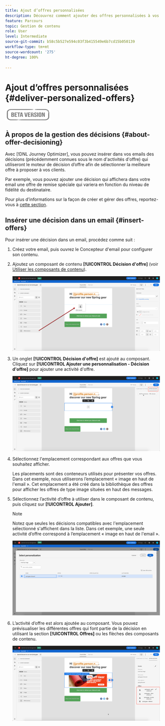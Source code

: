 ```yaml
---
title: Ajout d’offres personnalisées
description: Découvrez comment ajouter des offres personnalisées à vos messages
feature: Parcours
topic: Gestion de contenu
role: User
level: Intermediate
source-git-commit: b58c5b527e594c03f3b415549e6b7cd15b050139
workflow-type: tm+mt
source-wordcount: '275'
ht-degree: 100%

---
```


# Ajout d’offres personnalisées {#deliver-personalized-offers}

![](assets/do-not-localize/badge.png)

## À propos de la gestion des décisions {#about-offer-decisioning}

Avec [!DNL Journey Optimizer], vous pouvez insérer dans vos emails des décisions (précédemment connues sous le nom d&#39;activités d&#39;offre) qui utiliseront le moteur de décision d’offre afin de sélectionner la meilleure offre à proposer à vos clients.

Par exemple, vous pouvez ajouter une décision qui affichera dans votre email une offre de remise spéciale qui variera en fonction du niveau de fidélité du destinataire.

Pour plus d’informations sur la façon de créer et gérer des offres, reportez-vous à [cette section](offers/get-started/starting-offer-decisioning.md).

## Insérer une décision dans un email {#insert-offers}

Pour insérer une décision dans un email, procédez comme suit :

1. Créez votre email, puis ouvrez le Concepteur d&#39;email pour configurer son contenu.

1. Ajoutez un composant de contenu **[!UICONTROL Décision d&#39;offre]** (voir [Utiliser les composants de contenu](content-components.md)).

   ![](assets/deliver-offer-component.png)

1. Un onglet **[!UICONTROL Décision d&#39;offre]** est ajouté au composant. Cliquez sur **[!UICONTROL Ajouter une personnalisation - Décision d&#39;offre]** pour ajouter une activité d&#39;offre.

   ![](assets/deliver-offer-tab.png)

1. Sélectionnez l&#39;emplacement correspondant aux offres que vous souhaitez afficher.

   Les placements sont des conteneurs utilisés pour présenter vos offres. Dans cet exemple, nous utiliserons l’emplacement « image en haut de l&#39;email ». Cet emplacement a été créé dans la bibliothèque des offres pour afficher les offres de type image situées en haut des messages.

1. Sélectionnez l’activité d’offre à utiliser dans le composant de contenu, puis cliquez sur **[!UICONTROL Ajouter]**.

   >[!NOTE]
   >
   >Notez que seules les décisions compatibles avec l&#39;emplacement sélectionné s&#39;affichent dans la liste. Dans cet exemple, une seule activité d’offre correspond à l’emplacement « image en haut de l&#39;email ».

   ![](assets/deliver-offer-placement.png)

1. L’activité d’offre est alors ajoutée au composant. Vous pouvez prévisualiser les différentes offres qui font partie de la décision en utilisant la section **[!UICONTROL Offres]** ou les flèches des composants de contenu.

   ![](assets/deliver-offer-preview.png)
